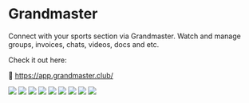 # Grandmaster

Connect with your sports section via Grandmaster. Watch and manage groups, invoices, chats, videos, docs and etc.


Check it out here:

🔗 https://app.grandmaster.club/


![](app.grandmaster.club_-1.png) ![](<app.grandmaster.club_ (8)-1.png>) ![](<app.grandmaster.club_ (7)-1.png>) ![](<app.grandmaster.club_ (6)-1.png>) ![](<app.grandmaster.club_ (5)-1.png>) ![](<app.grandmaster.club_ (4)-1.png>) ![](<app.grandmaster.club_ (3)-1.png>) ![](<app.grandmaster.club_ (2)-1.png>) ![](<app.grandmaster.club_ (1)-1.png>)